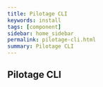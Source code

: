 ```yaml
---
title: Pilotage CLI  
keywords: install
tags: [component]
sidebar: home_sidebar
permalink: pilotage-cli.html
summary: Pilotage CLI    
---
```


## Pilotage CLI  